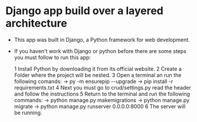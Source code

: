 # Django app build over a layered architecture

- This app was built in Django, a Python framework for web development.
- If you haven't work with Django or python before there are some steps you must follow to run this app:

    1 Install Python by downloading it from its official website.
    2 Create a Folder where the project will be nested.
    3 Open a terminal an run the following comands:
        -> py -m ensurepip --upgrade
        -> pip install -r requirements.txt
    4 Next you must go to crud/settings.py read the header and follow the instructions
    5 Return to the terminal and run the following commands:
        -> python manage.py makemigrations
        -> python manage.py migrate
        -> python manage.py runserver 0.0.0.0:8000
    6 The server will be running.